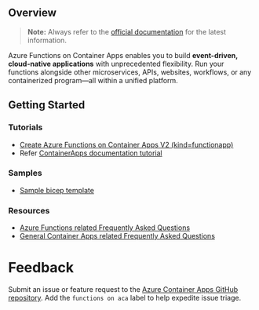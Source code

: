 ## Overview

> **Note:** Always refer to the [official documentation](https://learn.microsoft.com/en-us/azure/container-apps/functions-overview) for the latest information.

Azure Functions on Container Apps enables you to build **event-driven, cloud-native applications** with unprecedented flexibility. Run your functions alongside other microservices, APIs, websites, workflows, or any containerized program—all within a unified platform.

## Getting Started

### Tutorials
- [Create Azure Functions on Container Apps V2 (kind=functionapp)](./Tutorial%20-%20Create%20Function%20App%20on%20Container%20Apps%20v2.md)
- Refer [ContainerApps documentation tutorial](https://learn.microsoft.com/en-us/azure/container-apps/functions-usage)
  
### Samples
- [Sample bicep template](../samples/ACAKindfunctionapp/main.bicep)

### Resources
- [Azure Functions related Frequently Asked Questions](./FAQ.md)
- [General Container Apps related Frequently Asked Questions](https://learn.microsoft.com/en-us/azure/container-apps/faq)

# Feedback
Submit an issue or feature request to the [Azure Container Apps GitHub repository](https://github.com/microsoft/azure-container-apps/issues). Add the `functions on aca` label to help expedite issue triage.
